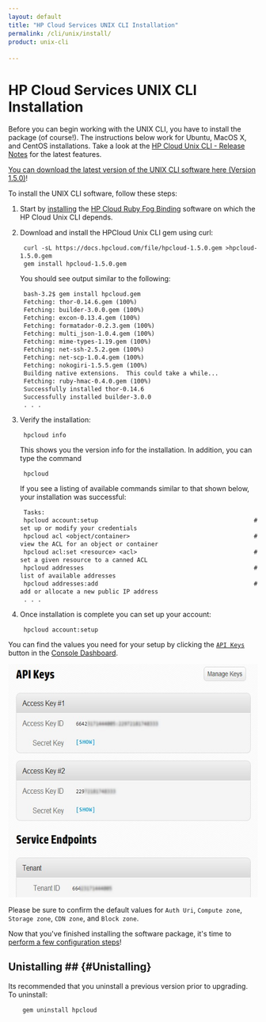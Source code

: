 ```yaml
---
layout: default
title: "HP Cloud Services UNIX CLI Installation"
permalink: /cli/unix/install/
product: unix-cli

---
```

# HP Cloud Services UNIX CLI Installation

Before you can begin working with the UNIX CLI, you have to install the package (of course!).  The instructions below work for Ubuntu, MacOS X, and CentOS installations.  Take a look at the [HP Cloud Unix CLI - Release Notes](/cli/unix/release-notes) for the latest features.

[You can download the latest version of the UNIX CLI software here (Version 1.5.0)](/file/hpcloud-1.5.0.gem)!

<!-- list of prerequisites? -->

To install the UNIX CLI software, follow these steps:

1. Start by [installing](/bindings/fog/install) the [HP Cloud Ruby Fog Binding](/bindings/fog) software on which the HP Cloud Unix CLI depends.

2. Download and install the HPCloud Unix CLI gem using curl:

        curl -sL https://docs.hpcloud.com/file/hpcloud-1.5.0.gem >hpcloud-1.5.0.gem
        gem install hpcloud-1.5.0.gem

   You should see output similar to the following:

        bash-3.2$ gem install hpcloud.gem
        Fetching: thor-0.14.6.gem (100%)
        Fetching: builder-3.0.0.gem (100%)
        Fetching: excon-0.13.4.gem (100%)
        Fetching: formatador-0.2.3.gem (100%)
        Fetching: multi_json-1.0.4.gem (100%)
        Fetching: mime-types-1.19.gem (100%)
        Fetching: net-ssh-2.5.2.gem (100%)
        Fetching: net-scp-1.0.4.gem (100%)
        Fetching: nokogiri-1.5.5.gem (100%)
        Building native extensions.  This could take a while...
        Fetching: ruby-hmac-0.4.0.gem (100%)
        Successfully installed thor-0.14.6
        Successfully installed builder-3.0.0
        . . .

3. Verify the installation:

        hpcloud info

    This shows you the version info for the installation.  In addition, you can type the command

        hpcloud

   If you see a listing of available commands similar to that shown below, your installation was successful:

        Tasks:
        hpcloud account:setup                                            # set up or modify your credentials
        hpcloud acl <object/container>                                   # view the ACL for an object or container
        hpcloud acl:set <resource> <acl>                                 # set a given resource to a canned ACL
        hpcloud addresses                                                # list of available addresses
        hpcloud addresses:add                                            # add or allocate a new public IP address
        . . .

4. Once installation is complete you can set up your account:

        hpcloud account:setup

You can find the values you need for your setup by clicking the [`API Keys`](https://console.hpcloud.com/account/api_keys) button in the [Console Dashboard](https://console.hpcloud.com/dashboard).  

<img src="media/api%20keys-2.jpg" width="580" height="471" alt="" />

Please be sure to confirm the default values for `Auth Uri`, `Compute zone`, `Storage zone`, `CDN zone`, and `Block zone`.

Now that you've finished installing the software package, it's time to [perform a few configuration steps](/cli/unix/configuration)!

## Unistalling ##  {#Unistalling}

Its recommended that you uninstall a previous version prior to upgrading. To uninstall:

        gem uninstall hpcloud
